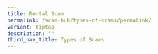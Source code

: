 ```yaml
---
title: Rental Scam
permalink: /scam-hub/types-of-scams/permalink/
variant: tiptap
description: ""
third_nav_title: Types of Scams
---
```

<p></p>